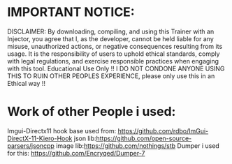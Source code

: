 
# IMPORTANT NOTICE:
DISCLAIMER: By downloading, compiling, and using this Trainer with an Injector, you agree that I, as the developer, cannot be held liable for any misuse, unauthorized actions, or negative consequences resulting from its usage. It is the responsibility of users to uphold ethical standards, comply with legal regulations, and exercise responsible practices when engaging with this tool.
Educational Use Only
!! I DO NOT CONDONE ANYONE USING THIS TO RUIN OTHER PEOPLES EXPERIENCE, please only use this in an Ethical way !!


# Work of other People i used:
Imgui-Directx11 hook base used from: https://github.com/rdbo/ImGui-DirectX-11-Kiero-Hook
json lib:https://github.com/open-source-parsers/jsoncpp
image lib:https://github.com/nothings/stb
Dumper i used for this: https://github.com/Encryqed/Dumper-7

